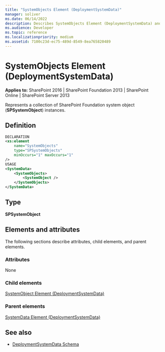 ```yaml
---
title: "SystemObjects Element (DeploymentSystemData)"
manager: soliver
ms.date: 06/14/2022
description: Describes SystemObjects Element (DeploymentSystemData) and provides information elements and attributes, attributes, and type.
ms.audience: Developer
ms.topic: reference
ms.localizationpriority: medium
ms.assetid: 7100c23d-ec75-489d-8549-8ea765820489
---
```


# SystemObjects Element (DeploymentSystemData)

**Applies to:** SharePoint 2016 | SharePoint Foundation 2013 | SharePoint Online | SharePoint Server 2013

Represents a collection of SharePoint Foundation system object (**SPSystemObject**) instances.

## Definition

```XML
DECLARATION
<xs:element
    name="SystemObjects"
    type="SPSystemObjects"
    minOccurs="1" maxOccurs="1"
/>
USAGE
<SystemData>
    <SystemObjects>
        <SystemObject />
    </SystemObjects>
</SystemData>

```

## Type

**SPSystemObject**

## Elements and attributes

The following sections describe attributes, child elements, and parent elements.

### Attributes

None

### Child elements

[SystemObject Element (DeploymentSystemData)](systemobject-element-deploymentsystemdata.md)

### Parent elements

[SystemData Element (DeploymentSystemData)](systemdata-element-deploymentsystemdata.md)

## See also

- [DeploymentSystemData Schema](deploymentsystemdata-schema.md)

